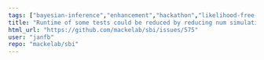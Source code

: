 ```yaml
---
tags: ["bayesian-inference","enhancement","hackathon","likelihood-free-inference","machine-learning","parameter-estimation","pytorch","simulation-based-inference"]
title: "Runtime of some tests could be reduced by reducing num simulations"
html_url: "https://github.com/mackelab/sbi/issues/575"
user: "janfb"
repo: "mackelab/sbi"
---
```


